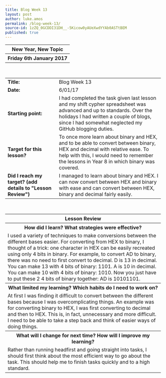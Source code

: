 ```yaml
---
title: Blog Week 13
layout: post
author: luke.amos
permalink: /blog-week-13/
source-id: 1zZQ_0GCDDI31DH__-5Kicow0yAUeXwdYYAb0ASTtBEM
published: true
---
```

<table class="title1">
<tr>
<th><strong>New Year, New Topic</strong></th>
</tr>
<tr>
<th><strong>Friday 6th January 2017</strong></th>
</tr>
</table>
<br />

<table>
  <tr>
    <td style="width: 150px;"><strong>Title:</strong></td>
    <td>Blog Week 13</td>
  </tr>
  <tr>
  <td style="width: 150px;"><strong>Date:</strong></td>
    <td>6/01/17</td>
  </tr>
  <tr>
  <td  style="width: 150px;"><strong>Starting point:</strong></td>
    <td>I had completed the task given last lesson and my shift cypher spreadsheet was advanced and up to standards. Over the holidays I had written a couple of blogs, since I had somewhat neglected my GitHub blogging duties. </td>
  </tr>
  <tr>
  <td style="width: 150px;"><strong>Target for this lesson?</strong></td>
    <td>To once more learn about binary and HEX, and to be able to convert between binary, HEX and decimal with relative ease. To help with this, I would need to remember the lessons in Year 8 in which binary was covered.</td>
  </tr>
  <tr>
    <td style="width: 150px;"><strong>Did I reach my target? 
    (add details to "Lesson Review")</strong></td>
    <td>I managed to learn about binary and HEX. I can now convert between HEX and binary with ease and can convert between HEX, binary and decimal fairly easily. </td>
  </tr>
</table>
<br />

<table>
  <tr>
  <th><strong>Lesson Review</strong></th>
  </tr>
  <tr>
  <th><strong>How did I learn? What strategies were effective?</strong></th>
  </tr>
  <tr>
    <td>I used a variety of techniques to make conversions between the different bases easier. For converting from HEX to binary, I thought of a trick: one character in HEX can be easily recreated using only 4 bits in binary. For example, to convert AD to binary, there was no need to first convert to decimal. D is 13 in decimal. You can make 13 with 4 bits of binary: 1101. A is 10 in decimal. You can make 10 with 4 bits of binary: 1010. Now you just have to put these 2 4 bits of binary together: AD is 10101101.  </td>
  </tr>
  <tr>
  <th><strong>What limited my learning? Which habits do I need to work on?</strong></th>
  </tr>
  <tr>
    <td>At first I was finding it difficult to convert between the different bases because I was overcomplicating things. An example was for converting binary to HEX, I was first converting to decimal and then to HEX. This is, in fact, unnecessary and more difficult. I need to be able to take a step back and think of easier ways of doing things.</td>
  </tr>
  <tr>
  <th><strong>What will I change for next time? How will I improve my learning?</strong></th>
  </tr>
  <tr>
    <td>Rather than running headfirst and going straight into tasks, I should first think about the most efficient way to go about the task. This should help me to finish tasks quickly and to a high standard.</td>
  </tr>
</table>
<br />

